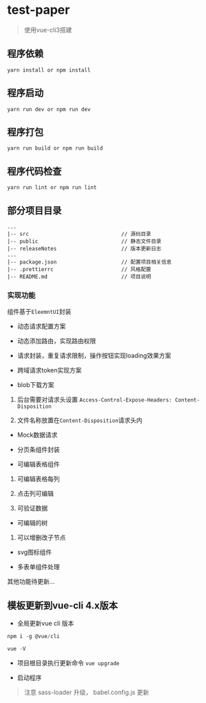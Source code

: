# test-paper

> 使用vue-cli3搭建

## 程序依赖
```
yarn install or npm install
```

## 程序启动
```
yarn run dev or npm run dev
```

## 程序打包
```
yarn run build or npm run build
```

## 程序代码检查
```
yarn run lint or npm run lint
```

## 部分项目目录

```
...
|-- src                              // 源码目录
|-- public                           // 静态文件目录
|-- releaseNotes                     // 版本更新日志
...
|-- package.json                     // 配置项目相关信息
|-- .prettierrc                      // 风格配置
|-- README.md                        // 项目说明
```

### 实现功能

组件基于`EleemntUI`封装

- 动态请求配置方案

- 动态添加路由，实现路由权限

- 请求封装，重复请求限制，操作按钮实现loading效果方案

- 跨域请求token实现方案

- blob下载方案

1. 后台需要对请求头设置 `Access-Control-Expose-Headers: Content-Disposition`

2. 文件名称放置在`Content-Disposition`请求头内

- Mock数据请求

- 分页条组件封装

- 可编辑表格组件

1. 可编辑表格每列

2. 点击列可编辑

3. 可验证数据

- 可编辑的树

1. 可以增删改子节点

- svg图标组件

- 多表单组件处理

其他功能待更新...

## 模板更新到vue-cli 4.x版本

* 全局更新vue cli 版本

```js
npm i -g @vue/cli

vue -V
```

* 项目根目录执行更新命令 `vue upgrade`

* 启动程序

> 注意 sass-loader 升级， babel.config.js 更新